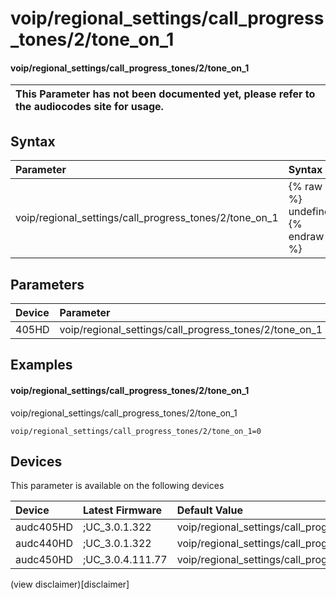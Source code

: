﻿---
description: voip/regional_settings/call_progress_tones/2/tone_on_1
search: false
---

# voip/regional_settings/call_progress_tones/2/tone_on_1

#### voip/regional_settings/call_progress_tones/2/tone_on_1


| This Parameter has not been documented yet, please refer to the audiocodes site for usage.  |
| :--- |

## Syntax
| Parameter | Syntax |
| :--- | :--- |
|voip/regional_settings/call_progress_tones/2/tone_on_1 | {% raw %} undefined {% endraw %} |

## Parameters
|Device|Parameter|value|Description|
|:---|:---|:---|:---|
| 405HD | voip/regional_settings/call_progress_tones/2/tone_on_1 |  |  |

## Examples
#### voip/regional_settings/call_progress_tones/2/tone_on_1

voip/regional_settings/call_progress_tones/2/tone_on_1

```
voip/regional_settings/call_progress_tones/2/tone_on_1=0
```

## Devices
This parameter is available on the following devices

| Device | Latest Firmware | Default Value |
|:---|:---|:---|
| audc405HD | ;UC_3.0.1.322 | voip/regional_settings/call_progress_tones/2/tone_on_1=0 
| audc440HD | ;UC_3.0.1.322 | voip/regional_settings/call_progress_tones/2/tone_on_1=0 
| audc450HD | ;UC_3.0.4.111.77 | voip/regional_settings/call_progress_tones/2/tone_on_1=0 

(view disclaimer)[disclaimer]
